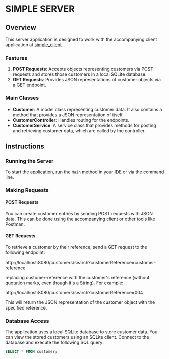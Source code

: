 # SIMPLE SERVER

## Overview

This server application is designed to work with the accompanying client application at [simple_client](https://github.com/JeffW12345/simple_client).

### Features

1. **POST Requests**: Accepts objects representing customers via POST requests and stores those customers in a local SQLite database.
2. **GET Requests**: Provides JSON representations of customer objects via a GET endpoint.

### Main Classes

- **Customer**: A model class representing customer data. It also contains a method that provides a JSON representation 
of itself. 
- **CustomerController**: Handles routing for the endpoints.
- **CustomerService**: A service class that provides methods for posting and retrieving customer data, which are called 
by the controller.

## Instructions

### Running the Server

To start the application, run the `Main` method in your IDE or via the command line.

### Making Requests

#### POST Requests

You can create customer entries by sending POST requests with JSON data. This can be done using the accompanying client 
or other tools like Postman.

#### GET Requests

To retrieve a customer by their reference, send a GET request to the following endpoint:

http://localhost:8080/customers/search?customerReference=customer-reference

replacing customer-reference with the customer's reference (without quotation marks, even though it's a String). For 
example:

http://localhost:8080/customers/search?customerReference=004

This will return the JSON representation of the customer object with the specified reference.

### Database Access

The application uses a local SQLite database to store customer data. You can view the stored customers using an SQLite client. Connect to the database and execute the following SQL query:

```sql
SELECT * FROM customer;
